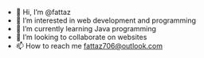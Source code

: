 - 👋 Hi, I’m @fattaz
- 👀 I’m interested in web development and programming 
- 🌱 I’m currently learning Java programming 
- 💞️ I’m looking to collaborate on websites 
- 📫 How to reach me fattaz706@outlook.com

<!---
fattaz/fattaz is a ✨ special ✨ repository because its `README.md` (this file) appears on your GitHub profile.
You can click the Preview link to take a look at your changes.
--->
